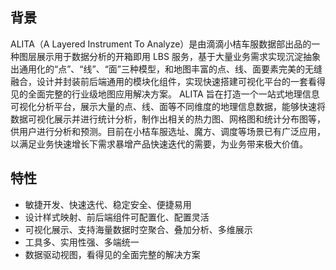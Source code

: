 ## 背景

ALITA（A Layered Instrument To Analyze）是由滴滴小桔车服数据部出品的一种图层展示用于数据分析的开箱即用 LBS 服务，基于大量业务需求实现沉淀抽象出通用化的“点”、“线”、“面”三种模型，和地图丰富的点、线、面要素完美的无缝融合，设计并封装前后端通用的模块化组件，实现快速搭建可视化平台的一套看得见的全面完整的行业级地图应用解决方案。
ALITA 旨在打造一个一站式地理信息可视化分析平台，展示大量的点、线、面等不同维度的地理信息数据，能够快速将数据可视化展示并进行统计分析，制作出相关的热力图、网格图和统计分布图等，供用户进行分析和预测。目前在小桔车服选址、魔方、调度等场景已有广泛应用，以满足业务快速增长下需求暴增产品快速迭代的需要，为业务带来极大价值。

## 特性

- 敏捷开发、快速迭代、稳定安全、便捷易用
- 设计样式映射、前后端组件可配置化、配置灵活
- 可视化展示、支持海量数据时空聚合、叠加分析、多维展示
- 工具多、实用性强、多端统一
- 数据驱动视图，看得见的全面完整的解决方案
